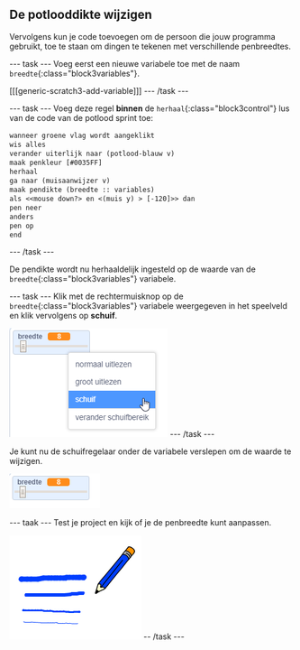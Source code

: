 ## De potlooddikte wijzigen

Vervolgens kun je code toevoegen om de persoon die jouw programma gebruikt, toe te staan om dingen te tekenen met verschillende penbreedtes.

\--- task \--- Voeg eerst een nieuwe variabele toe met de naam `breedte`{:class="block3variables"}.

[[[generic-scratch3-add-variable]]] \--- /task \---

\--- task \--- Voeg deze regel **binnen** de `herhaal`{:class="block3control"} lus van de code van de potlood sprint toe:

```blocks3
wanneer groene vlag wordt aangeklikt
wis alles
verander uiterlijk naar (potlood-blauw v)
maak penkleur [#0035FF]
herhaal
ga naar (muisaanwijzer v)
maak pendikte (breedte :: variables)
als <<mouse down?> en <(muis y) > [-120]>> dan
pen neer
anders
pen op
end
```

\--- /task \---

De pendikte wordt nu herhaaldelijk ingesteld op de waarde van de `breedte`{:class="block3variables"} variabele.

\--- task \--- Klik met de rechtermuisknop op de `breedte`{:class="block3variables"} variabele weergegeven in het speelveld en klik vervolgens op **schuif**.

![screenshot](images/paint-slider.png) \--- /task \---

Je kunt nu de schuifregelaar onder de variabele verslepen om de waarde te wijzigen.

![screenshot](images/paint-slider-change.png)

\--- taak \--- Test je project en kijk of je de penbreedte kunt aanpassen.

![screenshot](images/paint-width-test.png) -- /task \---